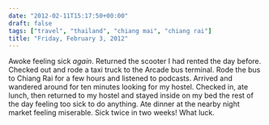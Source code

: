 ```yaml
---
date: "2012-02-11T15:17:50+00:00"
draft: false
tags: ["travel", "thailand", "chiang mai", "chiang rai"]
title: "Friday, February 3, 2012"
---
```

Awoke feeling sick *again*. Returned the scooter I had rented the day before. Checked out and rode a taxi truck to the Arcade bus terminal. Rode the bus to Chiang Rai for a few hours and listened to podcasts. Arrived and wandered around for ten minutes looking for my hostel. Checked in, ate lunch, then returned to my hostel and stayed inside on my bed the rest of the day feeling too sick to do anything. Ate dinner at the nearby night market feeling miserable. Sick twice in two weeks! What luck.

